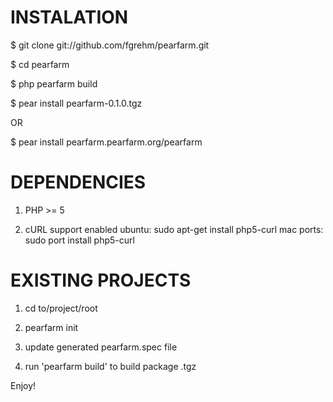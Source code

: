 INSTALATION
=======
 $ git clone git://github.com/fgrehm/pearfarm.git

 $ cd pearfarm

 $ php pearfarm build

 $ pear install pearfarm-0.1.0.tgz

OR

 $ pear install pearfarm.pearfarm.org/pearfarm

DEPENDENCIES
=======
1. PHP >= 5

2. cURL support enabled
	ubuntu:
    sudo apt-get install php5-curl
	mac ports:
		sudo port install php5-curl

EXISTING PROJECTS
=======

1. cd to/project/root

2. pearfarm init

3. update generated pearfarm.spec file

3. run 'pearfarm build' to build package .tgz


Enjoy!
